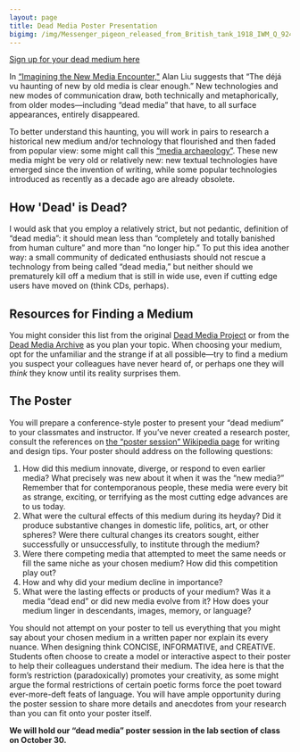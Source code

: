 ```yaml
---
layout: page
title: Dead Media Poster Presentation
bigimg: /img/Messenger_pigeon_released_from_British_tank_1918_IWM_Q_9247-banner.jpg
---
```


[Sign up for your dead medium here](https://docs.google.com/spreadsheets/d/1p3M1jw5IoXSmrXG_wb3sQFI2DZPOn1CDdmgZ9dTUihM/edit?usp=sharing)

In [“Imagining the New Media Encounter,"](http://www.digitalhumanities.org/companion/view?docId=blackwell/9781405148641/9781405148641.xml&chunk.id=ss1-3-1&toc.depth=1&toc.id=ss1-3-1&brand=9781405148641_brand) Alan Liu suggests that “The déjá vu haunting of new by old media is clear enough.” New technologies and new modes of communication draw, both technically and metaphorically, from older modes—including “dead media” that have, to all surface appearances, entirely disappeared.

To better understand this haunting, you will work in pairs to research a historical new medium and/or technology that flourished and then faded from popular view: some might call this [“media archaeology”](http://mediaarchaeologylab.com/). These new media might be very old or relatively new: new textual technologies have emerged since the invention of writing, while some popular technologies introduced as recently as a decade ago are already obsolete. 

## How 'Dead' is Dead?

I would ask that you employ a relatively strict, but not pedantic, definition of “dead media”: it should mean less than “completely and totally banished from human culture” and more than “no longer hip.” To put this idea another way: a small community of dedicated enthusiasts should not rescue a technology from being called “dead media,” but neither should we prematurely kill off a medium that is still in wide use, even if cutting edge users have moved on (think CDs, perhaps).

## Resources for Finding a Medium

You might consider this list from the original [Dead Media Project](http://www.deadmedia.org/notes/index-numeric.html) or from the [Dead Media Archive](http://cultureandcommunication.org/deadmedia/index.php/Main_Page) as you plan your topic. When choosing your medium, opt for the unfamiliar and the strange if at all possible—try to find a medium you suspect your colleagues have never heard of, or perhaps one they will *think* they know until its reality surprises them.

## The Poster

You will prepare a conference-style poster to present your “dead medium” to your classmates and instructor. If you’ve never created a research poster, consult the references on [the “poster session” Wikipedia page](http://en.wikipedia.org/wiki/Poster_session) for writing and design tips. Your poster should address on the following questions:

1. How did this medium innovate, diverge, or respond to even earlier media? What precisely was new about it when it was the “new media?” Remember that for contemporanous people, these media were every bit as strange, exciting, or terrifying as the most cutting edge advances are to us today.
2. What were the cultural effects of this medium during its heyday? Did it produce substantive changes in domestic life, politics, art, or other spheres? Were there cultural changes its creators sought, either successfully or unsuccessfully, to institute through the medium?
3. Were there competing media that attempted to meet the same needs or fill the same niche as your chosen medium? How did this competition play out?
4. How and why did your medium decline in importance?
5. What were the lasting effects or products of your medium? Was it a media “dead end” or did new media evolve from it? How does your medium linger in descendants, images, memory, or language?

You should not attempt on your poster to tell us everything that you might say about your chosen medium in a written paper nor explain its every nuance. When designing think CONCISE, INFORMATIVE, and CREATIVE. Students often choose to create a model or interactive aspect to their poster to help their colleagues understand their medium. The idea here is that the form’s restriction (paradoxically) promotes your creativity, as some might argue the formal restrictions of certain poetic forms force the poet toward ever-more-deft feats of language. You will have ample opportunity during the poster session to share more details and anecdotes from your research than you can fit onto your poster itself.

**We will hold our “dead media” poster session in the lab section of class on October 30.**